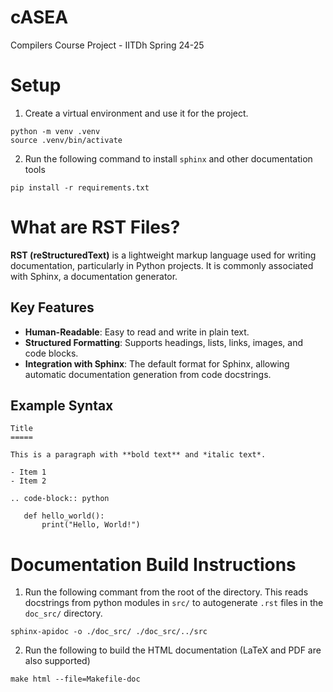 # cASEA
Compilers Course Project - IITDh Spring 24-25

# Setup
1. Create a virtual environment and use it for the project.
```
python -m venv .venv
source .venv/bin/activate
```

2. Run the following command to install `sphinx` and other documentation tools
```
pip install -r requirements.txt
```

# What are RST Files?

**RST (reStructuredText)** is a lightweight markup language used for writing documentation, particularly in Python projects. It is commonly associated with Sphinx, a documentation generator.

## Key Features

- **Human-Readable**: Easy to read and write in plain text.
- **Structured Formatting**: Supports headings, lists, links, images, and code blocks.
- **Integration with Sphinx**: The default format for Sphinx, allowing automatic documentation generation from code docstrings.

## Example Syntax
```
Title
=====

This is a paragraph with **bold text** and *italic text*.

- Item 1
- Item 2

.. code-block:: python

   def hello_world():
       print("Hello, World!")
```

# Documentation Build Instructions
1. Run the following commant from the root of the directory. This reads docstrings from python modules in `src/` to autogenerate `.rst` files in the `doc_src/` directory.
```
sphinx-apidoc -o ./doc_src/ ./doc_src/../src
```

2. Run the following to build the HTML documentation (LaTeX and PDF are also supported)
```
make html --file=Makefile-doc
```